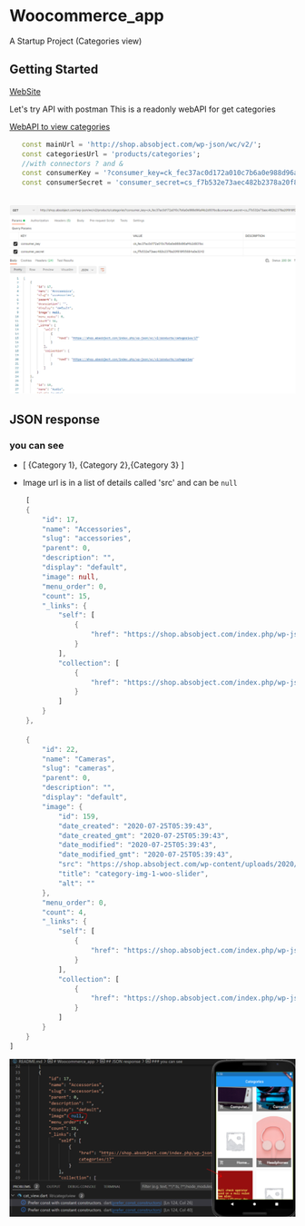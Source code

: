# Woocommerce_app

A Startup Project (Categories view)

## Getting Started
[WebSite](https://shop.absobject.com/)

Let's try API with postman 
This is a readonly webAPI for get categories 

[WebAPI to view categories](http://shop.absobject.com/wp-json/wc/v2/products/categories?consumer_key=ck_fec37ac0d172a010c7b6a0e988d96af4b2d931bc&consumer_secret=cs_f7b532e73aec482b2378a20f818f05684a0e3242)


```dart
   const mainUrl = 'http://shop.absobject.com/wp-json/wc/v2/';
   const categoriesUrl = 'products/categories';
   //with connectors ? and &
   const consumerKey = '?consumer_key=ck_fec37ac0d172a010c7b6a0e988d96af4b2d931bc&';
   const consumerSecret = 'consumer_secret=cs_f7b532e73aec482b2378a20f818f05684a0e3242';
   
   ```
![img1](https://github.com/Ayman-Shehata/woocommerce_startup_repo/blob/master/preview/postman.PNG)

## JSON response
### you can see
- [
    {Category 1}, {Category 2},{Category 3}
]

-   Image url is in a list of details called 'src' and can be ``` null ```
```dart 
    [
    {
        "id": 17,
        "name": "Accessories",
        "slug": "accessories",
        "parent": 0,
        "description": "",
        "display": "default",
        "image": null,
        "menu_order": 0,
        "count": 15,
        "_links": {
            "self": [
                {
                    "href": "https://shop.absobject.com/index.php/wp-json/wc/v2/products/categories/17"
                }
            ],
            "collection": [
                {
                    "href": "https://shop.absobject.com/index.php/wp-json/wc/v2/products/categories"
                }
            ]
        }
    },
    
    {
        "id": 22,
        "name": "Cameras",
        "slug": "cameras",
        "parent": 0,
        "description": "",
        "display": "default",
        "image": {
            "id": 159,
            "date_created": "2020-07-25T05:39:43",
            "date_created_gmt": "2020-07-25T05:39:43",
            "date_modified": "2020-07-25T05:39:43",
            "date_modified_gmt": "2020-07-25T05:39:43",
            "src": "https://shop.absobject.com/wp-content/uploads/2020/07/category-img-1-woo-slider.png",
            "title": "category-img-1-woo-slider",
            "alt": ""
        },
        "menu_order": 0,
        "count": 4,
        "_links": {
            "self": [
                {
                    "href": "https://shop.absobject.com/index.php/wp-json/wc/v2/products/categories/22"
                }
            ],
            "collection": [
                {
                    "href": "https://shop.absobject.com/index.php/wp-json/wc/v2/products/categories"
                }
            ]
        }
    }
]

```
![img1](https://github.com/Ayman-Shehata/woocommerce_startup_repo/blob/master/preview/nullimage.PNG)
